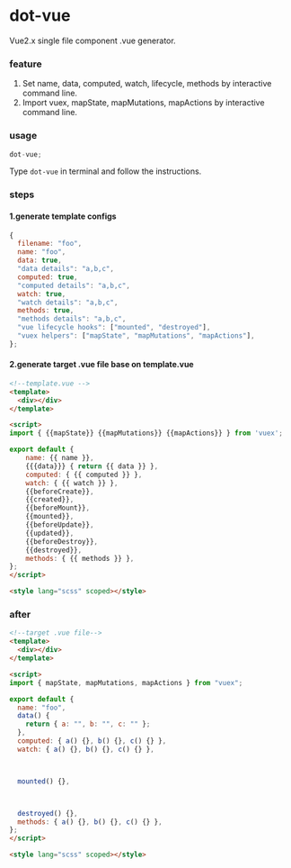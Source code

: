 # dot-vue

Vue2.x single file component .vue generator.

### feature

1. Set name, data, computed, watch, lifecycle, methods by interactive command line.
2. Import vuex, mapState, mapMutations, mapActions by interactive command line.

### usage

```js
dot-vue;
```

Type `dot-vue` in terminal and follow the instructions.

### steps

#### 1.generate template configs

```js
{
  filename: "foo",
  name: "foo",
  data: true,
  "data details": "a,b,c",
  computed: true,
  "computed details": "a,b,c",
  watch: true,
  "watch details": "a,b,c",
  methods: true,
  "methods details": "a,b,c",
  "vue lifecycle hooks": ["mounted", "destroyed"],
  "vuex helpers": ["mapState", "mapMutations", "mapActions"],
};
```

#### 2.generate target .vue file base on template.vue

```html
<!--template.vue -->
<template>
  <div></div>
</template>

<script>
import { {{mapState}} {{mapMutations}} {{mapActions}} } from 'vuex';

export default {
    name: {{ name }},
    {{{data}}} { return {{ data }} },
    computed: { {{ computed }} },
    watch: { {{ watch }} },
    {{beforeCreate}},
    {{created}},
    {{beforeMount}},
    {{mounted}},
    {{beforeUpdate}},
    {{updated}},
    {{beforeDestroy}},
    {{destroyed}},
    methods: { {{ methods }} },
};
</script>

<style lang="scss" scoped></style>
```

### after

```html
<!--target .vue file-->
<template>
  <div></div>
</template>

<script>
import { mapState, mapMutations, mapActions } from "vuex";

export default {
  name: "foo",
  data() {
    return { a: "", b: "", c: "" };
  },
  computed: { a() {}, b() {}, c() {} },
  watch: { a() {}, b() {}, c() {} },



  mounted() {},



  destroyed() {},
  methods: { a() {}, b() {}, c() {} },
};
</script>

<style lang="scss" scoped></style>
```

